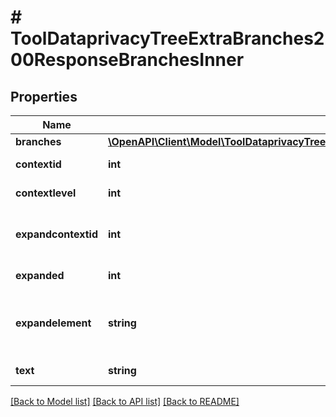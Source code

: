 # # ToolDataprivacyTreeExtraBranches200ResponseBranchesInner

## Properties

Name | Type | Description | Notes
------------ | ------------- | ------------- | -------------
**branches** | [**\OpenAPI\Client\Model\ToolDataprivacyTreeExtraBranches200ResponseBranchesInnerBranchesInner[]**](ToolDataprivacyTreeExtraBranches200ResponseBranchesInnerBranchesInner.md) |  | [optional]
**contextid** | **int** | The node contextid | [optional]
**contextlevel** | **int** | The node contextlevel | [optional]
**expandcontextid** | **int** | The contextid this node expands | [optional]
**expanded** | **int** | Is it expanded | [optional]
**expandelement** | **string** | What element is this node expanded to | [optional]
**text** | **string** | The node text | [optional]

[[Back to Model list]](../../README.md#models) [[Back to API list]](../../README.md#endpoints) [[Back to README]](../../README.md)
